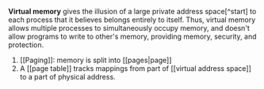 **Virtual memory** gives the illusion of a large private address space[^start] to each process that it believes belongs entirely to itself. Thus, virtual memory allows multiple processes to simultaneously occupy memory, and doesn't allow programs to write to other's memory, providing memory, security, and protection. 

1. [[Paging]]: memory is split into [[pages|page]]
2. A [[page table]] tracks mappings from part of [[virtual address space]] to a part of physical address.

